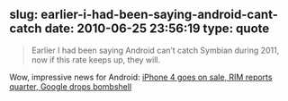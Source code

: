 slug: earlier-i-had-been-saying-android-cant-catch
date: 2010-06-25 23:56:19
type: quote
---

> Earlier I had been saying Android can’t catch Symbian during 2011, now if this rate keeps up, they will.

Wow, impressive news for Android: [iPhone 4 goes on sale, RIM reports quarter, Google drops bombshell](http://communities-dominate.blogs.com/brands/2010/06/iphone-4-goes-on-sale-rim-reports-quarter-google-drops-bombshell.html)
